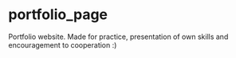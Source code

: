 # portfolio_page

Portfolio website. Made for practice, presentation of own skills and encouragement to cooperation :)
